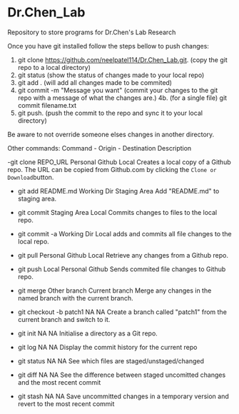 # Dr.Chen_Lab
Repository to store programs for Dr.Chen's Lab Research 

Once you have git installed follow the steps bellow to push changes:

1. git clone https://github.com/neelpatel114/Dr.Chen_Lab.git.   (copy the git repo to a local directory)
2. git status   (show the status of changes made to your local repo)
3. git add .    (will add all changes made to be commited)
4. git commit -m "Message you want"    (commit your changes to the git repo with a message of what the changes are.)
4b. (for a single file) git commit filename.txt 
5. git push.     (push the commit to the repo and sync it to your local directory) 

Be aware to not override someone elses changes in another directory. 

Other commands:
Command	- Origin - Destination	Description

-git clone REPO_URL	Personal Github	Local	Creates a local copy of a Github repo. The URL can be copied from Github.com by clicking the `Clone or Download`button.

- git add README.md	Working Dir	Staging Area	Add "README.md" to staging area.

- git commit	Staging Area	Local	Commits changes to files to the local repo.

- git commit -a	Working Dir	Local	adds and commits all file changes to the local repo.

- git pull	Personal Github	Local	Retrieve any changes from a Github repo.

- git push	Local	Personal Github	Sends commited file changes to Github repo.

- git merge	Other branch	Current branch	Merge any changes in the named branch with the current branch.

- git checkout -b patch1	NA	NA	Create a branch called "patch1" from the current branch and switch to it.

- git init	NA	NA	Initialise a directory as a Git repo.

- git log	NA	NA	Display the commit history for the current repo

- git status	NA	NA	See which files are staged/unstaged/changed

- git diff	NA	NA	See the difference between staged uncomitted changes and the most recent commit

- git stash	NA	NA	Save uncommitted changes in a temporary version and revert to the most recent commit

